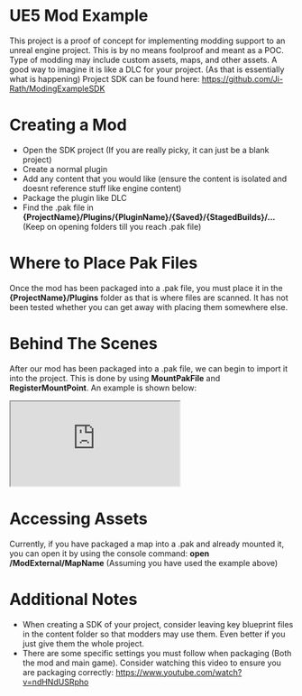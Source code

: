 ﻿# UE5 Mod Example
This project is a proof of concept for implementing modding support to an unreal engine project.
This is by no means foolproof and meant as a POC. Type of modding may include custom assets, maps, and other assets. A good way to imagine it is like a DLC for your project. (As that is essentially what is happening)
Project SDK can be found here: https://github.com/Ji-Rath/ModingExampleSDK

# Creating a Mod
- Open the SDK project (If you are really picky, it can just be a blank project)
- Create a normal plugin
- Add any content that you would like (ensure the content is isolated and doesnt reference stuff like engine content)
- Package the plugin like DLC
- Find the .pak file in **{ProjectName}/Plugins/{PluginName}/{Saved}/{StagedBuilds}/...** (Keep on opening folders till you reach .pak file)

# Where to Place Pak Files
Once the mod has been packaged into a .pak file, you must place it in the **{ProjectName}/Plugins** folder as that is where files are scanned. It has not been tested whether you can get away with placing them somewhere else.

# Behind The Scenes
After our mod has been packaged into a .pak file, we can begin to import it into the project. This is done by using **MountPakFile** and **RegisterMountPoint**. An example is shown below:
<iframe src="https://blueprintue.com/render/_5fnfz0r/" scrolling="no" allowfullscreen></iframe>

# Accessing Assets
Currently, if you have packaged a map into a .pak and already mounted it, you can open it by using the console command: **open /ModExternal/MapName** (Assuming you have used the example above)

# Additional Notes
- When creating a SDK of your project, consider leaving key blueprint files in the content folder so that modders may use them. Even better if you just give them the whole project.
- There are some specific settings you must follow when packaging (Both the mod and main game). Consider watching this video to ensure you are packaging correctly: https://www.youtube.com/watch?v=ndHNdUSRpho
